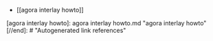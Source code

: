 - [[agora interlay howto]]

[//begin]: # "Autogenerated link references for markdown compatibility"
[agora interlay howto]: agora interlay howto.md "agora interlay howto"
[//end]: # "Autogenerated link references"